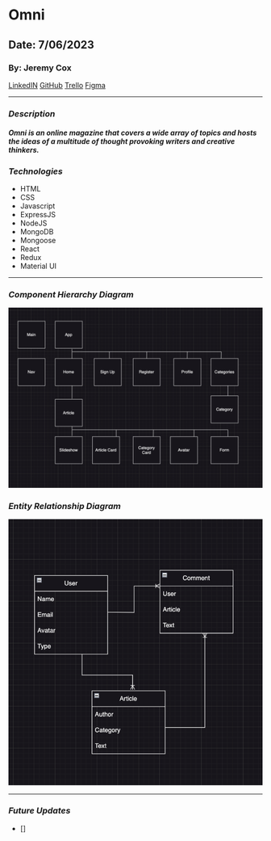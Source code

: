 # Omni

## Date: 7/06/2023

### By: Jeremy Cox

[LinkedIN](https://www.linkedin.com/in/jeremy-cox-/)
[GitHub](https://www.github.com/remifreyo/Omni)
[Trello](https://trello.com/b/BdJqM89e/blog)
[Figma](https://www.figma.com/)

---

### **_Description_**

##### Omni is an online magazine that covers a wide array of topics and hosts the ideas of a multitude of thought provoking writers and creative thinkers.

### **_Technologies_**

- HTML
- CSS
- Javascript
- ExpressJS
- NodeJS
- MongoDB
- Mongoose
- React
- Redux
- Material UI

---

### **_Component Hierarchy Diagram_**

![Image](client/public/images/chd.png)

### **_Entity Relationship Diagram_**

![Image](client/public/images/erd.png)

---

### **_Future Updates_**

- []
